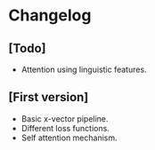 # Changelog

## [Todo]
- Attention using linguistic features.

## [First version]
- Basic x-vector pipeline.
- Different loss functions.
- Self attention mechanism.
